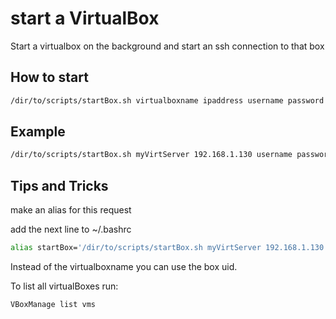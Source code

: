 start a VirtualBox
===============

Start a virtualbox on the background and start an ssh connection to that box

How to start
----
```sh
/dir/to/scripts/startBox.sh virtualboxname ipaddress username password
```
Example
----
```sh
/dir/to/scripts/startBox.sh myVirtServer 192.168.1.130 username password
```

Tips and Tricks
----
make an alias for this request

add the next line to ~/.bashrc
```sh
alias startBox='/dir/to/scripts/startBox.sh myVirtServer 192.168.1.130 username password'
```

Instead of the virtualboxname you can use the box uid.

To list all virtualBoxes run:
```sh
VBoxManage list vms
```
